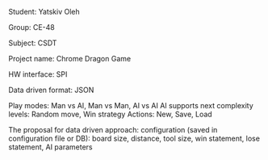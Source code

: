 Student: Yatskiv Oleh

Group: CE-48

Subject: CSDT


Project name: Chrome Dragon Game

HW interface: SPI

Data driven format: JSON

Play modes: Man vs AI, Man vs Man, AI vs AI
AI supports next complexity levels: Random move, Win strategy
Actions: New, Save, Load


The proposal for data driven approach: configuration (saved in configuration file or DB): board size, distance, tool size, win statement, lose statement, AI parameters
